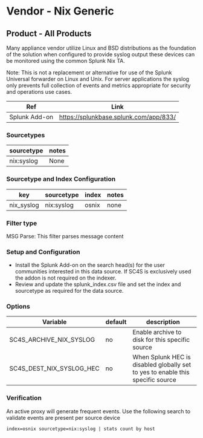 # Vendor - Nix Generic

## Product - All Products

Many appliance vendor utilize Linux and BSD distributions as the foundation of the solution when configured to provide
syslog output these devices can be monitored using the common Splunk Nix TA.

Note: This is not a replacement or alternative for use of the Splunk Universal forwarder on Linux and Unix. For server applications
the syslog only prevents full collection of events and metrics appropriate for security and operations use cases.



| Ref            | Link                                                                                                    |
|----------------|---------------------------------------------------------------------------------------------------------|
| Splunk Add-on  | https://splunkbase.splunk.com/app/833/                                                                 |


### Sourcetypes

| sourcetype     | notes                                                                                                   |
|----------------|---------------------------------------------------------------------------------------------------------|
| nix:syslog  | None |

### Sourcetype and Index Configuration

| key            | sourcetype     | index          | notes          |
|----------------|----------------|----------------|----------------|
| nix_syslog      | nix:syslog       | osnix          | none          |


### Filter type

MSG Parse: This filter parses message content

### Setup and Configuration

* Install the Splunk Add-on on the search head(s) for the user communities interested in this data source. If SC4S is exclusively used the addon is not required on the indexer.
* Review and update the splunk_index.csv file and set the index and sourcetype as required for the data source.


### Options

| Variable       | default        | description    |
|----------------|----------------|----------------|
| SC4S_ARCHIVE_NIX_SYSLOG | no | Enable archive to disk for this specific source |
| SC4S_DEST_NIX_SYSLOG_HEC | no | When Splunk HEC is disabled globally set to yes to enable this specific source | 

### Verification

An active proxy will generate frequent events. Use the following search to validate events are present per source device

```
index=osnix sourcetype=nix:syslog | stats count by host
```
